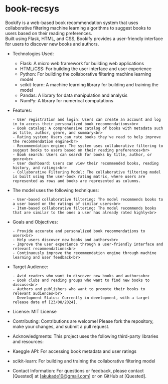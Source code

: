 # book-recsys
Bookify is a web-based book recommendation system that uses collaborative filtering machine learning algorithms to suggest books to users based on their reading preferences.<br> Built using Flask, HTML, and CSS, Bookify provides a user-friendly interface for users to discover new books and authors.

 - Technologies Used:

      - Flask: A micro web framework for building web applications<br>
      - HTML/CSS: For building the user interface and user experience<br>
      - Python: For building the collaborative filtering machine learning model<br>
      - scikit-learn: A machine learning library for building and training the model<br>
      - Pandas: A library for data manipulation and analysis<br>
      - NumPy: A library for numerical computations<br>

 - Features:

       - User registration and login: Users can create an account and log in to access their personalized book recommendations<br>
       - Book catalog: A comprehensive catalog of books with metadata such as title, author, genre, and summary<br>
       - Rating system: Users can rate books they've read to help improve the recommendation engine<br>
       - Recommendation engine: The system uses collaborative filtering to suggest books to users based on their reading preferences<br>
       - Book search: Users can search for books by title, author, or genre<br>
       - User dashboard: Users can view their recommended books, reading history, and ratings<br>
       - Collaborative Filtering Model: The collaborative filtering model is built using the user-book rating matrix, where users are represented as rows and books are represented as columns. 

 - The model uses the following techniques:

       - User-based collaborative filtering: The model recommends books to a user based on the ratings of similar users<br>
       - Item-based collaborative filtering: The model recommends books that are similar to the ones a user has already rated highly<br>

 - Goals and Objectives:

       - Provide accurate and personalized book recommendations to users<br>
       - Help users discover new books and authors<br>
       - Improve the user experience through a user-friendly interface and relevant recommendations<br>
       - Continuously improve the recommendation engine through machine learning and user feedback<br>

 - Target Audience:

       - Avid readers who want to discover new books and authors<br>
       - Book clubs and reading groups who want to find new books to discuss<br>
       - Authors and publishers who want to promote their books to relevant audiences<br>
       - Development Status: Currently in development, with a target release date of [23/08/2024].

 - License: MIT License

 - Contributing: Contributions are welcome! Please fork the repository, make your changes, and submit a pull request.

 - Acknowledgments: This project uses the following third-party libraries and resources:

- Kaeggle API: For accessing book metadata and user ratings
- scikit-learn: For building and training the collaborative filtering model
- Contact Information: For questions or feedback, please contact [Quested] at [akukade10@gmail.com] or on GitHub at [Quested].
